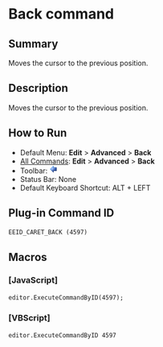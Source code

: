 # Back command

## Summary

Moves the cursor to the previous position.

## Description

Moves the cursor to the previous position.

## How to Run

- Default Menu: **Edit** \> **Advanced** \> **Back**
- [All Commands](../tools/all_commands): **Edit** \> **Advanced** \> **Back**
- Toolbar:
![](../../images/emeditor12_back_button.png)
- Status Bar: None
- Default Keyboard Shortcut: ALT + LEFT

## Plug-in Command ID

```
EEID_CARET_BACK (4597)
```

## Macros

### \[JavaScript\]

```
editor.ExecuteCommandByID(4597);
```

### \[VBScript\]

```
editor.ExecuteCommandByID 4597
```
